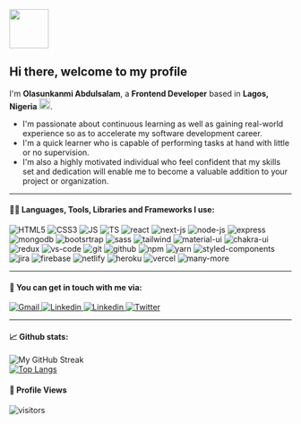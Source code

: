 <img src="https://cdn.jsdelivr.net/gh/Th3Wall/assets-cdn/PersonalGithubReadme/HandGreet.gif" height="70px" /> 

## Hi there, welcome to my profile

<p aligh="left">
  I'm <b>Olasunkanmi Abdulsalam</b>, a <b>Frontend Developer</b> based in <b>Lagos, Nigeria</b> 
  <img src="https://upload.wikimedia.org/wikipedia/commons/7/79/Flag_of_Nigeria.svg" width="20px"/>.

* I'm passionate about continuous learning as well as gaining real-world experience so as to accelerate my software development career.
* I'm a quick learner who is capable of performing tasks at hand with little or no supervision.
* I'm also a highly motivated individual who feel confident that my skills set and dedication will enable me to become a valuable addition to your project or organization.
</p>
<hr />

#### :man_technologist: Languages, Tools, Libraries and Frameworks I use:
<p>
 <img alt="HTML5" src="https://img.shields.io/badge/HTML5-E34F26?style=for-the-badge&logo=html5&logoColor=white" />
 <img alt="CSS3" src="https://img.shields.io/badge/CSS3-1572B6?style=for-the-badge&logo=css3&logoColor=white" />
 <img alt="JS" src="https://img.shields.io/badge/JavaScript-323330?style=for-the-badge&logo=javascript&logoColor=F7DF1E" />
 <img alt="TS" src="https://img.shields.io/badge/TypeScript-007ACC?style=for-the-badge&logo=typescript&logoColor=white" />
 <img alt="react" src="https://img.shields.io/badge/React-20232A?style=for-the-badge&logo=react&logoColor=61DAFB" />
 <img alt="next-js" src="https://img.shields.io/badge/next.js-000000?style=for-the-badge&logo=nextdotjs&logoColor=white" />
 <img alt="node-js" src="https://img.shields.io/badge/Node.js-339933?style=for-the-badge&logo=nodedotjs&logoColor=white" />
 <img alt="express" src="https://img.shields.io/badge/Express.js-000000?style=for-the-badge&logo=express&logoColor=white" />
 <img alt="mongodb" src="https://img.shields.io/badge/MongoDB-4EA94B?style=for-the-badge&logo=mongodb&logoColor=white" />
 <img alt="bootsrtrap" src="https://img.shields.io/badge/Bootstrap-563D7C?style=for-the-badge&logo=bootstrap&logoColor=white" />
 <img alt="sass" src="https://img.shields.io/badge/Sass-CC6699?style=for-the-badge&logo=sass&logoColor=white" />
 <img alt="tailwind" src="https://img.shields.io/badge/Tailwind_CSS-38B2AC?style=for-the-badge&logo=tailwind-css&logoColor=white" />
 <img alt="material-ui" src="https://img.shields.io/badge/Material%20UI-007FFF?style=for-the-badge&logo=mui&logoColor=white" />
 <img alt="chakra-ui" src="https://img.shields.io/badge/Chakra--UI-319795?style=for-the-badge&logo=chakra-ui&logoColor=white" />
 <img alt="redux" src="https://img.shields.io/badge/Redux-593D88?style=for-the-badge&logo=redux&logoColor=white" />

 <img alt="vs-code" src="https://img.shields.io/badge/Visual_Studio_Code-0078D4?style=for-the-badge&logo=visual%20studio%20code&logoColor=white" />
 <img alt="git" src="https://img.shields.io/badge/GIT-E44C30?style=for-the-badge&logo=git&logoColor=white" />
 <img alt="github" src="https://img.shields.io/badge/GitHub-100000?style=for-the-badge&logo=github&logoColor=white" />
 <img alt="npm" src="https://img.shields.io/badge/npm-CB3837?style=for-the-badge&logo=npm&logoColor=white" />
 <img alt="yarn" src="https://img.shields.io/badge/Yarn-2C8EBB?style=for-the-badge&logo=yarn&logoColor=white" />
 <img alt="styled-components" src="https://img.shields.io/badge/styled--components-DB7093?style=for-the-badge&logo=styled-components&logoColor=white" />
 <img alt="jira" src="https://img.shields.io/badge/Jira-0052CC?style=for-the-badge&logo=Jira&logoColor=white" />
 <img alt="firebase" src="https://img.shields.io/badge/firebase-ffca28?style=for-the-badge&logo=firebase&logoColor=black" />
 <img alt="netlify" src="https://img.shields.io/badge/Netlify-00C7B7?style=for-the-badge&logo=netlify&logoColor=white" />
 <img alt="heroku" src="https://img.shields.io/badge/Heroku-430098?style=for-the-badge&logo=heroku&logoColor=white" />
 <img alt="vercel" src="https://img.shields.io/badge/Vercel-000000?style=for-the-badge&logo=vercel&logoColor=white" />
 <img alt="many-more" src="https://img.shields.io/badge/-STILL%20LEARNING%20MORE...-midnightblue?style=for-the-badge" />
</p>
<hr />
 
#### :compass: You can get in touch with me via:
<a href="mailto:olasunkanmiaq@gmail.com" target="_blank" rel="nofollow">
 <img alt="Gmail" src="https://img.shields.io/badge/Gmail-D14836?style=for-the-badge&logo=gmail&logoColor=white" />
</a>
<a href="https://www.linkedin.com/in/aqo" target="_blank" rel="nofollow">
 <img alt="Linkedin" src="https://img.shields.io/badge/LinkedIn-0077B5?style=for-the-badge&logo=linkedin&logoColor=white" />
</a>
<a href="https://wa.me/2349098419054" target="_blank" rel="nofollow">
 <img alt="Linkedin" src="https://img.shields.io/badge/WhatsApp-25D366?style=for-the-badge&logo=whatsapp&logoColor=white" />
</a>
<a href="https://www.twitter.com/OlasunkanmiDev" target="_blank" rel="nofollow">
 <img alt="Twitter" src="https://img.shields.io/badge/Twitter-1DA1F2?style=for-the-badge&logo=twitter&logoColor=white" />
</a>
<hr />

#### :chart_with_upwards_trend: Github stats:
![My GitHub Streak](http://github-readme-streak-stats.herokuapp.com?user=olasunkanmi1&hide_border=true&theme=black-ice&background=3D3D3D&stroke=00E6FE)
<br />
[![Top Langs](https://github-readme-stats.vercel.app/api/top-langs/?username=olasunkanmi1&layout=compact&theme=radical)](https://github.com/anuraghazra/github-readme-stats)
 <br />
#### :eyes: Profile Views
![visitors](https://komarev.com/ghpvc/?username=olasunkanmi1&color=blueviolet&style=flat-square&label=PROFILE+VIEWS)
